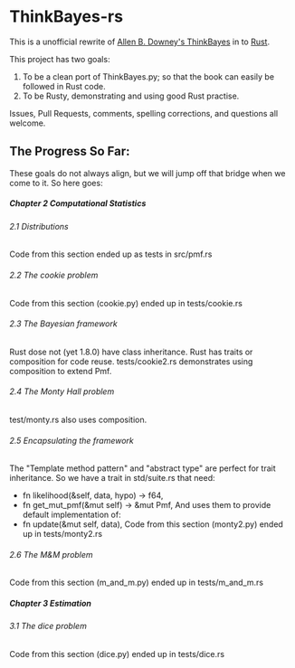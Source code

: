 ThinkBayes-rs
===========

This is a unofficial rewrite of [Allen B. Downey's ThinkBayes](https://github.com/AllenDowney/ThinkBayes) in to [Rust](rust-lang.org).

This project has two goals:

1. To be a clean port of ThinkBayes.py; so that the book can easily be followed in Rust code.
2. To be Rusty, demonstrating and using good Rust practise.

Issues, Pull Requests, comments, spelling corrections, and questions all welcome.

The Progress So Far:
-----

These goals do not always align, but we will jump off that bridge when we come to it. So here goes:
##### Chapter 2  Computational Statistics #####
###### 2.1  Distributions ######
Code from this section ended up as tests in src/pmf.rs
###### 2.2  The cookie problem ######
Code from this section (cookie.py) ended up in tests/cookie.rs
###### 2.3  The Bayesian framework ######
Rust dose not (yet 1.8.0) have class inheritance. Rust has traits or composition for code reuse. tests/cookie2.rs demonstrates using composition to extend Pmf.
###### 2.4  The Monty Hall problem ######
test/monty.rs also uses composition.
###### 2.5  Encapsulating the framework ######
The "Template method pattern" and "abstract type" are perfect for trait inheritance.
So we have a trait in std/suite.rs that need:
- fn likelihood(&self, data, hypo) -> f64,
- fn get_mut_pmf(&mut self) -> &mut Pmf,
And uses them to provide default implementation of:
- fn update(&mut self, data),
Code from this section (monty2.py) ended up in tests/monty2.rs
###### 2.6  The M&M problem ######
Code from this section (m_and_m.py) ended up in tests/m_and_m.rs

##### Chapter 3  Estimation #####
###### 3.1  The dice problem ######
Code from this section (dice.py) ended up in tests/dice.rs
